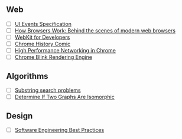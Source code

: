 ## Web

- [ ] [UI Events Specification](https://www.w3.org/TR/DOM-Level-3-Events/#event-type-focusIn)
- [ ] [How Browsers Work: Behind the scenes of modern web browsers](http://www.html5rocks.com/en/tutorials/internals/howbrowserswork/)
- [ ] [WebKit for Developers](http://www.paulirish.com/2013/webkit-for-developers/)
- [ ] [Chrome History Comic](http://www.google.com/googlebooks/chrome/)
- [ ] [High Performance Networking in Chrome](http://www.aosabook.org/en/posa/high-performance-networking-in-chrome.html)
- [ ] [Chrome Blink Rendering Engine](http://www.chromium.org/blink)

## Algorithms

- [ ] [Substring search problems](http://algs4.cs.princeton.edu/53substring/)
- [ ] [Determine If Two Graphs Are Isomorphic](http://www.ms.uky.edu/~csima/ma111/GraphsLecture2.pdf)

## Design

- [ ] [Software Engineering Best Practices](http://12factor.net/)
